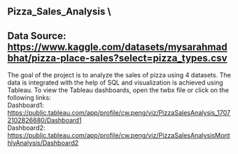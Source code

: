 ## Pizza_Sales_Analysis \
Data Source: https://www.kaggle.com/datasets/mysarahmadbhat/pizza-place-sales?select=pizza_types.csv
---

The goal of the project is to analyze the sales of pizza using 4 datasets. The data is integrated with the help of SQL and visualization is achieved using Tableau. To view the Tableau dashboards, open the twbx file or click on the following links:\
Dashboard1: https://public.tableau.com/app/profile/cw.peng/viz/PizzaSalesAnalysis_17072102826680/Dashboard1 \
Dashboard2: https://public.tableau.com/app/profile/cw.peng/viz/PizzaSalesAnalysisMonthlyAnalysis/Dashboard2
